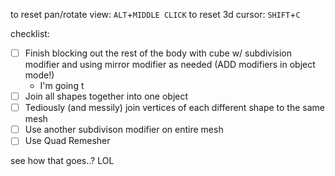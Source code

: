  to reset pan/rotate view: `ALT`+`MIDDLE CLICK`
 to reset 3d cursor: `SHIFT`+`C`

  checklist:
  - [ ] Finish blocking out the rest of the body with cube w/ subdivision modifier and using mirror modifier as needed (ADD modifiers in object mode!)
	  - I'm going t
  - [ ] Join all shapes together into one object
  - [ ] Tediously (and messily) join vertices of each different shape to the same mesh
  - [ ] Use another subdivison modifier on entire mesh
  - [ ] Use Quad Remesher

see how that goes..? LOL
